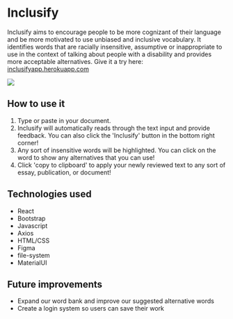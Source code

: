 # Inclusify

Inclusify aims to encourage people to be more cognizant of their language and be more motivated to use unbiased and inclusive vocabulary. It identifies words that are racially insensitive, assumptive or inappropriate to use in the context of talking about people with a disability and provides more acceptable alternatives.
Give it a try here: [inclusifyapp.herokuapp.com](http://inclusifyapp.herokuapp.com)

![](https://i.ibb.co/rthZ6hp/pearlhacksthumbnail.png)

## How to use it
1. Type or paste in your document.
2. Inclusify will automatically reads through the text input and provide feedback. You can also click the 'Inclusify' button in the bottom right corner!
3. Any sort of insensitive words will be highlighted. You can click on the word to show any alternatives that you can use!
4. Click 'copy to clipboard' to apply your newly reviewed text to any sort of essay, publication, or document!

## Technologies used
* React
* Bootstrap
* Javascript
* Axios
* HTML/CSS
* Figma
* file-system
* MaterialUI

## Future improvements
* Expand our word bank and improve our suggested alternative words
* Create a login system so users can save their work
